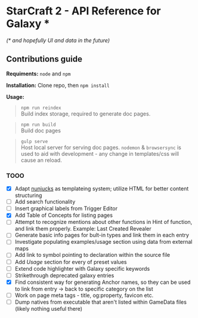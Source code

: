 # StarCraft 2 - API Reference for Galaxy \*

*(\* and hopefully UI and data in the future)*

## Contributions guide

**Requiments:** `node` and `npm`

**Installation:** Clone repo, then `npm install`

**Usage:**

> `npm run reindex`\
Build index storage, required to generate doc pages.

> `npm run build`\
Build doc pages

> `gulp serve`\
Host local server for serving doc pages. `nodemon` & `browsersync` is used to aid with development - any change in templates/css will cause an reload.

### TOOO
- [x] Adapt [nunjucks](https://github.com/mozilla/nunjucks) as templateing system; utilize HTML for better content structuring
- [ ] Add search functionality
- [ ] Insert graphical labels from Trigger Editor
- [x] Add Table of Concepts for listing pages
- [ ] Attempt to recognize mentions about other functions in Hint of function, and link them properly. Example: Last Created Revealer
- [ ] Generate basic info pages for bult-in types and link them in each entry
- [ ] Investigate populating examples/usage section using data from external maps
- [ ] Add link to symbol pointing to declaration within the source file
- [ ] Add *Usage* section for every of preset values
- [ ] Extend code highlighter with Galaxy specific keywords
- [ ] Strikethrough deprecated galaxy entries
- [x] Find consistent way for generating Anchor names, so they can be used to link from entry -> back to specific category on the list
- [ ] Work on page meta tags - title, og:property, favicon etc.
- [ ] Dump natives from executable that aren't listed within GameData files (likely nothing useful there)